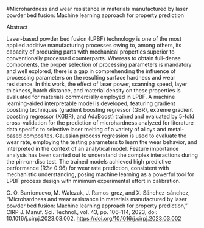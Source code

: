 #Microhardness and wear resistance in materials manufactured by laser powder bed fusion: Machine learning approach for property prediction

Abstract

Laser-based powder bed fusion (LPBF) technology is one of the most applied additive manufacturing processes owing to, among others, its capacity of producing parts with mechanical properties superior to conventionally processed counterparts. Whereas to obtain full-dense components, the proper selection of processing parameters is mandatory and well explored, there is a gap in comprehending the influence of processing parameters on the resulting surface hardness and wear resistance. In this work, the effect of laser power, scanning speed, layer thickness, hatch distance, and material density on these properties is evaluated for materials commercially employed in LPBF. A machine learning-aided interpretable model is developed, featuring gradient boosting techniques (gradient boosting regressor (GBR), extreme gradient boosting regressor (XGBR), and AdaBoost) trained and evaluated by 5-fold cross-validation for the prediction of microhardness analyzed for literature data specific to selective laser melting of a variety of alloys and metal-based composites. Gaussian process regression is used to evaluate the wear rate, employing the testing parameters to learn the wear behavior, and interpreted in the context of an analytical model. Feature importance analysis has been carried out to understand the complex interactions during the pin-on-disc test. The trained models achieved high predictive performance (R2> 0.96) for wear rate prediction, consistent with mechanistic understanding, posing machine learning as a powerful tool for LPBF process design with minimum experimental effort in calibration.

G. O. Barrionuevo, M. Walczak, J. Ramos-grez, and X. Sánchez-sánchez, “Microhardness and wear resistance in materials manufactured by laser powder bed fusion: Machine learning approach for property prediction,” CIRP J. Manuf. Sci. Technol., vol. 43, pp. 106–114, 2023, doi: 10.1016/j.cirpj.2023.03.002. https://doi.org/10.1016/j.cirpj.2023.03.002
